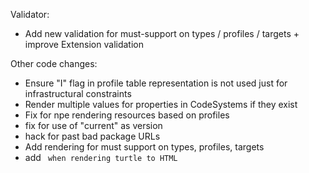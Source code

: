 Validator:
* Add new validation for must-support on types / profiles / targets + improve Extension validation

Other code changes:
* Ensure "I" flag in profile table representation is not used just for infrastructural constraints
* Render multiple values for properties in CodeSystems if they exist
* Fix for npe rendering resources based on profiles
* fix for use of "current" as version 
* hack for past bad package URLs 
* Add rendering for must support on types, profiles, targets
* add <code> when rendering turtle to HTML